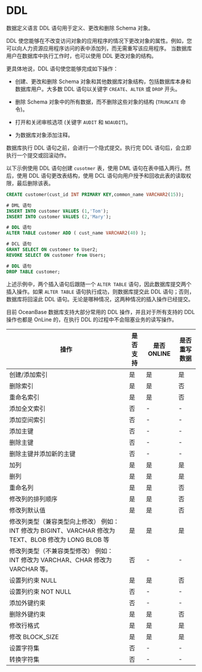 DDL
========================

数据定义语言 DDL 语句用于定义、更改和删除 Schema 对象。

DDL 使您能够在不改变访问对象的应用程序的情况下更改对象的属性。例如，您可以向人力资源应用程序访问的表中添加列，而无需重写该应用程序。 当数据库用户在数据库中执行工作时，也可以使用 DDL 更改对象的结构。

更具体地说，DDL 语句使您能够完成如下操作：

* 创建、更改和删除 Schema 对象和其他数据库对象结构，包括数据库本身和数据库用户。大多数 DDL 语句以关键字 `CREATE`、`ALTER` 或 `DROP` 开头。



* 删除 Schema 对象中的所有数据，而不删除这些对象的结构 (`TRUNCATE` 命令)。



* 打开和关闭审核选项 (关键字 `AUDIT` 和 `NOAUDIT`)。



* 为数据库对象添加注释。






数据库执行 DDL 语句之前，会进行一个隐式提交。执行完 DDL 语句后，会立即执行一个提交或回滚动作。

​以下示例使用 DDL 语句创建 `cusotmer` 表，使用 DML 语句在表中插入两行。然后，使用 DDL 语句更改表结构，使用 DCL 语句向用户授予和回收此表的读取权限，最后删除该表。

```sql
CREATE customer(cust_id INT PRIMARY KEY,common_name VARCHAR2(15));

# DML 语句
INSERT INTO customer VALUES (1,'Tom'); 
INSERT INTO customer VALUES (2,'Mary'); 

# DDL 语句 
ALTER TABLE customer ADD ( cust_name VARCHAR2(40) );

# DCL 语句 
GRANT SELECT ON customer to User2;
REVOKE SELECT ON customer from Users;

# DDL 语句 
DROP TABLE customer;
```



​上述示例中，两个插入语句后跟随一个 `ALTER TABLE` 语句，因此数据库提交两个插入操作。如果 `ALTER TABLE` 语句执行成功，则数据库提交此 DDL 语句；否则，数据库将回滚此 DDL 语句。无论是哪种情况，这两种情况的插入操作已经提交。

目前 OceanBase 数据库支持大部分常用的 DDL 操作，并且对于所有支持的 DDL 操作也都是 OnLine 的，在执行 DDL 的过程中不会阻塞业务的读写操作。


|                                        **操作**                                        | **是否支持** | **是否 ONLINE** | **是否重写数据** |
|--------------------------------------------------------------------------------------|----------|---------------|------------|
| 创建/添加索引                                                                              | 是        | 是             | 是          |
| 删除索引                                                                                 | 是        | 是             | 否          |
| 重命名索引                                                                                | 是        | 是             | 否          |
| 添加全文索引                                                                               | 否        | -             | -          |
| 添加空间索引                                                                               | 否        | -             | -          |
| 添加主键                                                                                 | 否        | -             | -          |
| 删除主键                                                                                 | 否        | -             | -          |
| 删除主键并添加新的主键                                                                          | 否        | -             | -          |
| 加列                                                                                   | 是        | 是             | 是          |
| 删列                                                                                   | 是        | 是             | 是          |
| 重命名列                                                                                 | 是        | 是             | 否          |
| 修改列的排列顺序                                                                             | 是        | 是             | 否          |
| 修改列默认值                                                                               | 是        | 是             | 否          |
| 修改列类型（兼容类型向上修改） 例如： INT 修改为 BIGINT、VARCHAR 修改为 TEXT、BLOB 修改为 LONG BLOB 等 | 是        | 是             | 是          |
| 修改列类型（不兼容类型修改） 例如： INT 修改为 VARCHAR、CHAR 修改为 VARCHAR 等。                    | 否        | -             | -          |
| 设置列约束 NULL                                                                           | 是        | 是             | 否          |
| 设置列约束 NOT NULL                                                                       | 否        | -             | -          |
| 添加外键约束                                                                               | 否        | -             | -          |
| 删除外键约束                                                                               | 是        | 是             | 否          |
| 修改行格式                                                                                | 是        | 是             | 是          |
| 修改 BLOCK_SIZE                                                                        | 是        | 是             | 是          |
| 设置字符集                                                                                | 否        | -             | -          |
| 转换字符集                                                                                | 否        | -             | -          |
